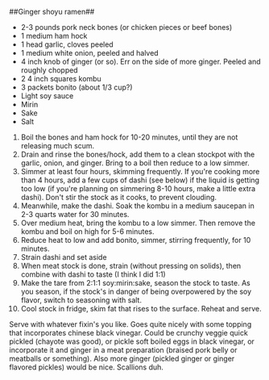 ##Ginger shoyu ramen##

- 2-3 pounds pork neck bones (or chicken pieces or beef bones)
- 1 medium ham hock
- 1 head garlic, cloves peeled
- 1 medium white onion, peeled and halved
- 4 inch knob of ginger (or so). Err on the side of more ginger. Peeled and roughly chopped
- 2 4 inch squares kombu
- 3 packets bonito (about 1/3 cup?)
- Light soy sauce
- Mirin
- Sake
- Salt

1. Boil the bones and ham hock for 10-20 minutes, until they are not releasing much scum.
2. Drain and rinse the bones/hock, add them to a clean stockpot with the garlic, onion, and ginger. Bring to a boil then reduce to a low simmer.
3. Simmer at least four hours, skimming frequently. If you're cooking more than 4 hours, add a few cups of dashi (see below) if the liquid is getting too low (if you're planning on simmering 8-10 hours, make a little extra dashi). Don't stir the stock as it cooks, to prevent clouding.
4. Meanwhile, make the dashi. Soak the kombu in a medium saucepan in 2-3 quarts water for 30 minutes.
5. Over medium heat, bring the kombu to a low simmer. Then remove the kombu and boil on high for 5-6 minutes.
6. Reduce heat to low and add bonito, simmer, stirring frequently, for 10 minutes.
7. Strain dashi and set aside
8. When meat stock is done, strain (without pressing on solids), then combine with dashi to taste (I think I did 1:1)
9. Make the tare from 2:1:1 soy:mirin:sake, season the stock to taste. As you season, if the stock's in danger of being overpowered by the soy flavor, switch to seasoning with salt.
10. Cool stock in fridge, skim fat that rises to the surface. Reheat and serve.


Serve with whatever fixin's you like. Goes quite nicely with some topping that incorporates chinese black vinegar. Could be crunchy veggie quick pickled (chayote was good), or pickle soft boiled eggs in black vinegar, or incorporate it and ginger in a meat preparation (braised pork belly or meatballs or something). Also more ginger (pickled ginger or ginger flavored pickles) would be nice. Scallions duh.
